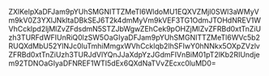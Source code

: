 ZXlKelpXaDFJam9pYUhSMGNITTZMeTl6WldoMU1EQXVZMjl0SWl3aWMyVm9kV0Z3YXlJNkltaDBkSEJ6T2k4dmMyVm9kVEF3TG1OdmJTOHdNREV1WVhCcklpd2ljMlZvZFdsdmN5STZJbWgwZEhCek9pOHZjMlZvZFRBd0xtTnZiUzh3TURFdWFIUnRiQ0lzSW5OaGIyaDFJam9pYUhSMGNITTZMeTl6WVc5b2RUQXdMbU52YlNJc0luTmhiMmgxWVhCcklqb2lhSFIwY0hNNkx5OXpZVzlvZFRBd0xtTnZiUzh3TURJdVlYQnJJaXdpYzJGdmFIVnBiM01pT2lKb2RIUndjem92TDNOaGIyaDFNREF1WTI5dEx6QXdNaTVvZEcxc0luMD0=
